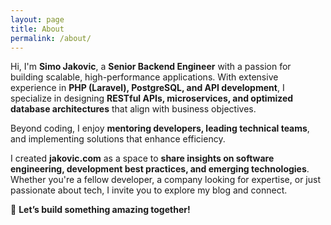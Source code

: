 ```yaml
---
layout: page
title: About
permalink: /about/
---
```


Hi, I'm **Simo Jakovic**, a **Senior Backend Engineer** with a passion for building scalable, high-performance applications. With extensive experience in **PHP (Laravel), PostgreSQL, and API development**, I specialize in designing **RESTful APIs, microservices, and optimized database architectures** that align with business objectives.  

Beyond coding, I enjoy **mentoring developers, leading technical teams**, and implementing solutions that enhance efficiency.  

I created **jakovic.com** as a space to **share insights on software engineering, development best practices, and emerging technologies**. Whether you're a fellow developer, a company looking for expertise, or just passionate about tech, I invite you to explore my blog and connect.  

🚀 **Let’s build something amazing together!**